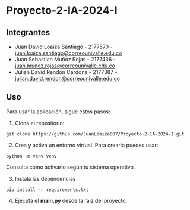 # Proyecto-2-IA-2024-I

## Integrantes

- Juan David Loaiza Santiago - 2177570 - juan.loaiza.santiago@correounivalle.edu.co
- Juan Sebastian Muñoz Rojas - 2177436 - juan.munoz.rojas@correounivalle.edu.co
- Julian David Rendon Cardona - 2177387 - julian.david.rendon@correounivalle.edu.co

## Uso

Para usar la aplicación, sigue estos pasos:

1. Clona el repositorio:

```
git clone https://github.com/JuanLoaiza007/Proyecto-2-IA-2024-I.git
```

2. Crea y activa un entorno virtual. Para crearlo puedes usar:

```
python -m venv venv
```

Consulta como activarlo según tu sistema operativo.

3. Instala las dependencias

```
pip install -r requirements.txt
```

4. Ejecuta el **main.py** desde la raiz del proyecto.
